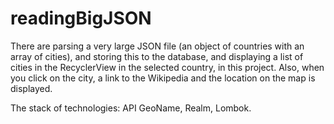 # readingBigJSON
There are parsing a very large JSON file (an object of countries with an array of cities), and storing this to the database, and displaying a list of cities in the RecyclerView in the selected country, in this project. Also, when you click on the city, a link to the Wikipedia and the location on the map is displayed.

The stack of technologies: API GeoName, Realm, Lombok.
